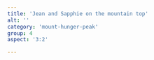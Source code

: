 ```yaml
---
title: 'Jean and Sapphie on the mountain top'
alt: ''
category: 'mount-hunger-peak'
group: 4
aspect: '3:2'

---
```

